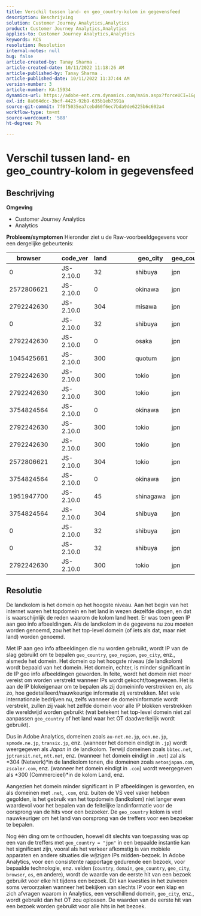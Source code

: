 ```yaml
---
title: Verschil tussen land- en geo_country-kolom in gegevensfeed
description: Beschrijving
solution: Customer Journey Analytics,Analytics
product: Customer Journey Analytics,Analytics
applies-to: Customer Journey Analytics,Analytics
keywords: KCS
resolution: Resolution
internal-notes: null
bug: false
article-created-by: Tanay Sharma .
article-created-date: 10/11/2022 11:18:26 AM
article-published-by: Tanay Sharma .
article-published-date: 10/11/2022 11:37:44 AM
version-number: 3
article-number: KA-15934
dynamics-url: https://adobe-ent.crm.dynamics.com/main.aspx?forceUCI=1&pagetype=entityrecord&etn=knowledgearticle&id=49eac867-5649-ed11-bba2-0022480868ff
exl-id: 8a064dcc-3bcf-4423-92b9-635b1eb7391a
source-git-commit: 7f0f5035ea7cebd60f6ec7bda9de6225b6c602a4
workflow-type: tm+mt
source-wordcount: '588'
ht-degree: 7%

---
```


# Verschil tussen land- en geo_country-kolom in gegevensfeed

## Beschrijving

<b>Omgeving</b>
- Customer Journey Analytics
- Analytics



<b>Probleem/symptomen</b>
Hieronder ziet u de Raw-voorbeeldgegevens voor een dergelijke gebeurtenis:


| browser |   | code_ver | land |   |   |   | geo_city | geo_country |   |   |   |   |
| --- | --- | --- | --- | --- | --- | --- | --- | --- | --- | --- | --- | --- |
| 0 |   | JS-2.10.0 | 32 |   |   |   | shibuya | jpn |   |   |   |   |
| 2572806621 |   | JS-2.10.0 | 0 |   |   |   | okinawa | jpn |   |   |   |   |
| 2792242630 |   | JS-2.10.0 | 304 |   |   |   | misawa | jpn |   |   |   |   |
| 0 |   | JS-2.10.0 | 32 |   |   |   | shibuya | jpn |   |   |   |   |
| 2792242630 |   | JS-2.10.0 | 0 |   |   |   | osaka | jpn |   |   |   |   |
| 1045425661 |   | JS-2.10.0 | 300 |   |   |   | quotum | jpn |   |   |   |   |
| 2792242630 |   | JS-2.10.0 | 300 |   |   |   | tokio | jpn |   |   |   |   |
| 2792242630 |   | JS-2.10.0 | 300 |   |   |   | tokio | jpn |   |   |   |   |
| 3754824564 |   | JS-2.10.0 | 0 |   |   |   | okinawa | jpn |   |   |   |   |
| 2792242630 |   | JS-2.10.0 | 300 |   |   |   | tokio | jpn |   |   |   |   |
| 2792242630 |   | JS-2.10.0 | 300 |   |   |   | tokio | jpn |   |   |   |   |
| 2572806621 |   | JS-2.10.0 | 304 |   |   |   | tokio | jpn |   |   |   |   |
| 3754824564 |   | JS-2.10.0 | 0 |   |   |   | okinawa | jpn |   |   |   |   |
| 1951947700 |   | JS-2.10.0 | 45 |   |   |   | shinagawa | jpn |   |   |   |   |
| 3754824564 |   | JS-2.10.0 | 304 |   |   |   | shibuya | jpn |   |   |   |   |
| 0 |   | JS-2.10.0 | 32 |   |   |   | shibuya | jpn |   |   |   |   |
| 0 |   | JS-2.10.0 | 32 |   |   |   | shibuya | jpn |   |   |   |   |
| 2792242630 |   | JS-2.10.0 | 300 |   |   |   | tokio | jpn |   |   |   |   |





## Resolutie


De landkolom is het domein op het hoogste niveau. Aan het begin van het internet waren het topdomein en het land in wezen dezelfde dingen, en dat is waarschijnlijk de reden waarom de kolom land heet. Er was toen geen IP aan geo info afbeeldingen. Als de landkolom in de gegevens nu zou moeten worden genoemd, zou het het top-level domein (of iets als dat, maar niet land) worden genoemd.

Met IP aan geo info afbeeldingen die nu worden gebruikt, wordt IP van de slag gebruikt om te bepalen `geo_country`, `geo_region`, `geo_city`, enz., alsmede het domein. Het domein op het hoogste niveau (de landkolom) wordt bepaald van het domein. Het domein, echter, is minder significant in de IP geo info afbeeldingen geworden.
In feite, wordt het domein niet meer vereist om worden verstrekt wanneer IPs wordt gekocht/toegewezen. Het is aan de IP blokeigenaar om te bepalen als zij domeininfo verstrekken en, als zo, hoe gedetailleerd/nauwkeurige informatie zij verstrekken. Met vele internationale bedrijven nu, zelfs wanneer de domeininformatie wordt verstrekt, zullen zij vaak het zelfde domein voor alle IP blokken verstrekken die wereldwijd worden gebruikt (wat betekent het top-level domein niet zal aanpassen `geo_country` of het land waar het OT daadwerkelijk wordt gebruikt).

Dus in Adobe Analytics, domeinen zoals `au-net.ne.jp`, `ocn.ne.jp`, `spmode.ne.jp`, `transix.jp`, enz. (wanneer het domein eindigt in `.jp`) wordt weergegeven als *Japan* in de landkolom. Terwijl domeinen zoals `bbtec.net`, `jptransit.net`, `ntt.net`, enz. (wanneer het domein eindigt in `.net`) zal als *304 (Netwerk)*in de landkolom tonen, die domeinen zoals `aetosjapan.com`, `zscaler.com`, enz. (wanneer het domein eindigt in `.com`) wordt weergegeven als *300 (Commercieel)*in de kolom Land, enz.

Aangezien het domein minder significant in IP afbeeldingen is geworden, en als domeinen met `.net`, `.com`, enz. buiten de VS veel vaker hebben gegolden, is het gebruik van het topdomein (landkolom) niet langer even waardevol voor het bepalen van de feitelijke landinformatie voor de oorsprong van de hits voor een bezoeker. De `geo_country` kolom is veel nauwkeuriger om het land van oorsprong van de treffers voor een bezoeker te bepalen.

Nog één ding om te onthouden, hoewel dit slechts van toepassing was op een van de treffers met `geo_country = "jpn"` in een bepaalde instantie kan het significant zijn, vooral als het verkeer afkomstig is van mobiele apparaten en andere situaties die *wijzigen* IPs midden-bezoek. In Adobe Analytics, voor een consistente rapportage gedurende een bezoek, voor bepaalde technologie, enz. velden (`country`, `domain`, `geo_country`, `geo_city`, `browser`, `os`, en andere), wordt de waarde van de eerste hit van een bezoek gebruikt voor elke hit tijdens een bezoek. Dit kan kwesties in het zuiveren soms veroorzaken wanneer het bekijken van slechts IP voor een klap en zich afvragen waarom in Analytics, een verschillend domein, `geo_city`, enz., wordt gebruikt dan het OT zou oplossen. De waarden van de eerste hit van een bezoek worden gebruikt voor alle hits in het bezoek.
